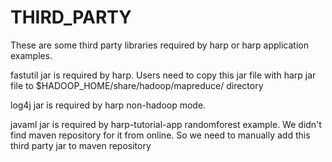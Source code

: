 # THIRD_PARTY

These are some third party libraries required by harp or harp application examples.

fastutil jar is required by harp. Users need to copy this jar file with harp jar file to $HADOOP_HOME/share/hadoop/mapreduce/ directory

log4j jar is required by harp non-hadoop mode.

javaml jar is required by harp-tutorial-app randomforest example. We didn't find maven repository for it from online. So we need to manually add this third party jar to maven repository